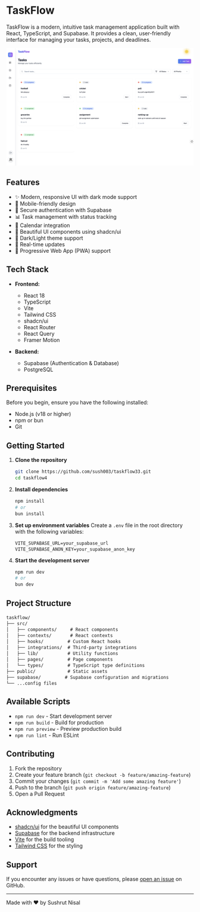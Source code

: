 # TaskFlow

TaskFlow is a modern, intuitive task management application built with React, TypeScript, and Supabase. It provides a clean, user-friendly interface for managing your tasks, projects, and deadlines.

![TaskFlow Screenshot](public/screenshot.png)

## Features

- ✨ Modern, responsive UI with dark mode support
- 📱 Mobile-friendly design
- 🔐 Secure authentication with Supabase
- 📊 Task management with status tracking
- 📅 Calendar integration
- 🎨 Beautiful UI components using shadcn/ui
- 🌙 Dark/Light theme support
- 🔄 Real-time updates
- 📱 Progressive Web App (PWA) support

## Tech Stack

- **Frontend:**

  - React 18
  - TypeScript
  - Vite
  - Tailwind CSS
  - shadcn/ui
  - React Router
  - React Query
  - Framer Motion

- **Backend:**
  - Supabase (Authentication & Database)
  - PostgreSQL

## Prerequisites

Before you begin, ensure you have the following installed:

- Node.js (v18 or higher)
- npm or bun
- Git

## Getting Started

1. **Clone the repository**

   ```bash
   git clone https://github.com/sush003/taskflow33.git
   cd taskflow4
   ```

2. **Install dependencies**

   ```bash
   npm install
   # or
   bun install
   ```

3. **Set up environment variables**
   Create a `.env` file in the root directory with the following variables:

   ```env
   VITE_SUPABASE_URL=your_supabase_url
   VITE_SUPABASE_ANON_KEY=your_supabase_anon_key
   ```

4. **Start the development server**

   ```bash
   npm run dev
   # or
   bun dev
   ```


## Project Structure

```
taskflow/
├── src/
│   ├── components/     # React components
│   ├── contexts/       # React contexts
│   ├── hooks/         # Custom React hooks
│   ├── integrations/  # Third-party integrations
│   ├── lib/           # Utility functions
│   ├── pages/         # Page components
│   └── types/         # TypeScript type definitions
├── public/            # Static assets
├── supabase/         # Supabase configuration and migrations
└── ...config files
```

## Available Scripts

- `npm run dev` - Start development server
- `npm run build` - Build for production
- `npm run preview` - Preview production build
- `npm run lint` - Run ESLint

## Contributing

1. Fork the repository
2. Create your feature branch (`git checkout -b feature/amazing-feature`)
3. Commit your changes (`git commit -m 'Add some amazing feature'`)
4. Push to the branch (`git push origin feature/amazing-feature`)
5. Open a Pull Request


## Acknowledgments

- [shadcn/ui](https://ui.shadcn.com/) for the beautiful UI components
- [Supabase](https://supabase.com/) for the backend infrastructure
- [Vite](https://vitejs.dev/) for the build tooling
- [Tailwind CSS](https://tailwindcss.com/) for the styling

## Support

If you encounter any issues or have questions, please [open an issue](https://github.com/sush003/taskflow33/issues) on GitHub.

---

Made with ❤️ by Sushrut Nisal

